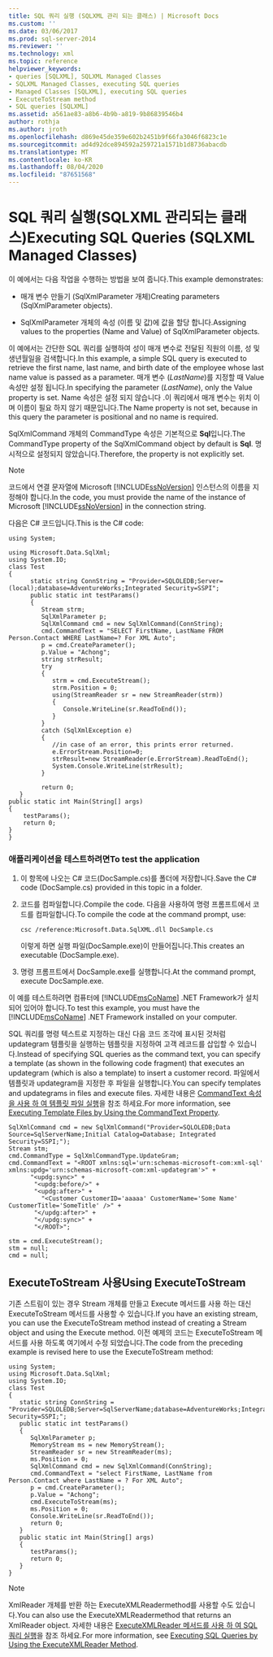 ```yaml
---
title: SQL 쿼리 실행 (SQLXML 관리 되는 클래스) | Microsoft Docs
ms.custom: ''
ms.date: 03/06/2017
ms.prod: sql-server-2014
ms.reviewer: ''
ms.technology: xml
ms.topic: reference
helpviewer_keywords:
- queries [SQLXML], SQLXML Managed Classes
- SQLXML Managed Classes, executing SQL queries
- Managed Classes [SQLXML], executing SQL queries
- ExecuteToStream method
- SQL queries [SQLXML]
ms.assetid: a561ae83-a8b6-4b9b-a819-9b86839546b4
author: rothja
ms.author: jroth
ms.openlocfilehash: d869e45de359e602b2451b9f66fa3046f6823c1e
ms.sourcegitcommit: ad4d92dce894592a259721a1571b1d8736abacdb
ms.translationtype: MT
ms.contentlocale: ko-KR
ms.lasthandoff: 08/04/2020
ms.locfileid: "87651568"
---
```

# <a name="executing-sql-queries-sqlxml-managed-classes"></a><span data-ttu-id="48216-102">SQL 쿼리 실행(SQLXML 관리되는 클래스)</span><span class="sxs-lookup"><span data-stu-id="48216-102">Executing SQL Queries (SQLXML Managed Classes)</span></span>
  <span data-ttu-id="48216-103">이 예에서는 다음 작업을 수행하는 방법을 보여 줍니다.</span><span class="sxs-lookup"><span data-stu-id="48216-103">This example demonstrates:</span></span>  
  
-   <span data-ttu-id="48216-104">매개 변수 만들기 (SqlXmlParameter 개체)</span><span class="sxs-lookup"><span data-stu-id="48216-104">Creating parameters (SqlXmlParameter objects).</span></span>  
  
-   <span data-ttu-id="48216-105">SqlXmlParameter 개체의 속성 (이름 및 값)에 값을 할당 합니다.</span><span class="sxs-lookup"><span data-stu-id="48216-105">Assigning values to the properties (Name and Value) of SqlXmlParameter objects.</span></span>  
  
 <span data-ttu-id="48216-106">이 예에서는 간단한 SQL 쿼리를 실행하여 성이 매개 변수로 전달된 직원의 이름, 성 및 생년월일을 검색합니다.</span><span class="sxs-lookup"><span data-stu-id="48216-106">In this example, a simple SQL query is executed to retrieve the first name, last name, and birth date of the employee whose last name value is passed as a parameter.</span></span> <span data-ttu-id="48216-107">매개 변수 (*LastName*)를 지정할 때 Value 속성만 설정 됩니다.</span><span class="sxs-lookup"><span data-stu-id="48216-107">In specifying the parameter (*LastName*), only the Value property is set.</span></span> <span data-ttu-id="48216-108">Name 속성은 설정 되지 않습니다 .이 쿼리에서 매개 변수는 위치 이며 이름이 필요 하지 않기 때문입니다.</span><span class="sxs-lookup"><span data-stu-id="48216-108">The Name property is not set, because in this query the parameter is positional and no name is required.</span></span>  
  
 <span data-ttu-id="48216-109">SqlXmlCommand 개체의 CommandType 속성은 기본적으로 **Sql**입니다.</span><span class="sxs-lookup"><span data-stu-id="48216-109">The CommandType property of the SqlXmlCommand object by default is **Sql**.</span></span> <span data-ttu-id="48216-110">명시적으로 설정되지 않았습니다.</span><span class="sxs-lookup"><span data-stu-id="48216-110">Therefore, the property is not explicitly set.</span></span>  
  
> [!NOTE]  
>  <span data-ttu-id="48216-111">코드에서 연결 문자열에 Microsoft [!INCLUDE[ssNoVersion](../../../includes/ssnoversion-md.md)] 인스턴스의 이름을 지정해야 합니다.</span><span class="sxs-lookup"><span data-stu-id="48216-111">In the code, you must provide the name of the instance of Microsoft [!INCLUDE[ssNoVersion](../../../includes/ssnoversion-md.md)] in the connection string.</span></span>  
  
 <span data-ttu-id="48216-112">다음은 C# 코드입니다.</span><span class="sxs-lookup"><span data-stu-id="48216-112">This is the C# code:</span></span>  
  
```  
using System;  
  
using Microsoft.Data.SqlXml;  
using System.IO;  
class Test  
{  
      static string ConnString = "Provider=SQLOLEDB;Server=(local);database=AdventureWorks;Integrated Security=SSPI";  
      public static int testParams()  
      {  
         Stream strm;  
         SqlXmlParameter p;  
         SqlXmlCommand cmd = new SqlXmlCommand(ConnString);        
         cmd.CommandText = "SELECT FirstName, LastName FROM Person.Contact WHERE LastName=? For XML Auto";  
         p = cmd.CreateParameter();  
         p.Value = "Achong";  
         string strResult;  
         try   
         {  
            strm = cmd.ExecuteStream();  
            strm.Position = 0;  
            using(StreamReader sr = new StreamReader(strm))  
            {  
               Console.WriteLine(sr.ReadToEnd());  
            }  
         }  
         catch (SqlXmlException e)  
         {  
            //in case of an error, this prints error returned.  
            e.ErrorStream.Position=0;  
            strResult=new StreamReader(e.ErrorStream).ReadToEnd();  
            System.Console.WriteLine(strResult);  
         }  
  
         return 0;  
   }  
public static int Main(String[] args)  
{  
    testParams();  
    return 0;  
}  
}  
```  
  
### <a name="to-test-the-application"></a><span data-ttu-id="48216-113">애플리케이션을 테스트하려면</span><span class="sxs-lookup"><span data-stu-id="48216-113">To test the application</span></span>  
  
1.  <span data-ttu-id="48216-114">이 항목에 나오는 C# 코드(DocSample.cs)를 폴더에 저장합니다.</span><span class="sxs-lookup"><span data-stu-id="48216-114">Save the C# code (DocSample.cs) provided in this topic in a folder.</span></span>  
  
2.  <span data-ttu-id="48216-115">코드를 컴파일합니다.</span><span class="sxs-lookup"><span data-stu-id="48216-115">Compile the code.</span></span> <span data-ttu-id="48216-116">다음을 사용하여 명령 프롬프트에서 코드를 컴파일합니다.</span><span class="sxs-lookup"><span data-stu-id="48216-116">To compile the code at the command prompt, use:</span></span>  
  
    ```  
    csc /reference:Microsoft.Data.SqlXML.dll DocSample.cs  
    ```  
  
     <span data-ttu-id="48216-117">이렇게 하면 실행 파일(DocSample.exe)이 만들어집니다.</span><span class="sxs-lookup"><span data-stu-id="48216-117">This creates an executable (DocSample.exe).</span></span>  
  
3.  <span data-ttu-id="48216-118">명령 프롬프트에서 DocSample.exe를 실행합니다.</span><span class="sxs-lookup"><span data-stu-id="48216-118">At the command prompt, execute DocSample.exe.</span></span>  
  
 <span data-ttu-id="48216-119">이 예를 테스트하려면 컴퓨터에 [!INCLUDE[msCoName](../../../includes/msconame-md.md)] .NET Framework가 설치되어 있어야 합니다.</span><span class="sxs-lookup"><span data-stu-id="48216-119">To test this example, you must have the [!INCLUDE[msCoName](../../../includes/msconame-md.md)] .NET Framework installed on your computer.</span></span>  
  
 <span data-ttu-id="48216-120">SQL 쿼리를 명령 텍스트로 지정하는 대신 다음 코드 조각에 표시된 것처럼 updategram 템플릿을 실행하는 템플릿을 지정하여 고객 레코드를 삽입할 수 있습니다.</span><span class="sxs-lookup"><span data-stu-id="48216-120">Instead of specifying SQL queries as the command text, you can specify a template (as shown in the following code fragment) that executes an updategram (which is also a template) to insert a customer record.</span></span> <span data-ttu-id="48216-121">파일에서 템플릿과 updategram을 지정한 후 파일을 실행합니다.</span><span class="sxs-lookup"><span data-stu-id="48216-121">You can specify templates and updategrams in files and execute files.</span></span> <span data-ttu-id="48216-122">자세한 내용은 [CommandText 속성을 사용 하 여 템플릿 파일 실행](executing-template-files-by-using-the-commandtext-property.md)을 참조 하세요.</span><span class="sxs-lookup"><span data-stu-id="48216-122">For more information, see [Executing Template Files by Using the CommandText Property](executing-template-files-by-using-the-commandtext-property.md).</span></span>  
  
```  
SqlXmlCommand cmd = new SqlXmlCommand("Provider=SQLOLEDB;Data Source=SqlServerName;Initial Catalog=Database; Integrated Security=SSPI;");  
Stream stm;  
cmd.CommandType = SqlXmlCommandType.UpdateGram;  
cmd.CommandText = "<ROOT xmlns:sql='urn:schemas-microsoft-com:xml-sql' xmlns:updg='urn:schemas-microsoft-com:xml-updategram'>" +  
      "<updg:sync>" +  
       "<updg:before/>" +  
       "<updg:after>" +  
         "<Customer CustomerID='aaaaa' CustomerName='Some Name' CustomerTitle='SomeTitle' />" +  
       "</updg:after>" +  
       "</updg:sync>" +  
       "</ROOT>";  
  
stm = cmd.ExecuteStream();  
stm = null;  
cmd = null;  
```  
  
## <a name="using-executetostream"></a><span data-ttu-id="48216-123">ExecuteToStream 사용</span><span class="sxs-lookup"><span data-stu-id="48216-123">Using ExecuteToStream</span></span>  
 <span data-ttu-id="48216-124">기존 스트림이 있는 경우 Stream 개체를 만들고 Execute 메서드를 사용 하는 대신 ExecuteToStream 메서드를 사용할 수 있습니다.</span><span class="sxs-lookup"><span data-stu-id="48216-124">If you have an existing stream, you can use the ExecuteToStream method instead of creating a Stream object and using the Execute method.</span></span> <span data-ttu-id="48216-125">이전 예제의 코드는 ExecuteToStream 메서드를 사용 하도록 여기에서 수정 되었습니다.</span><span class="sxs-lookup"><span data-stu-id="48216-125">The code from the preceding example is revised here to use the ExecuteToStream method:</span></span>  
  
```  
using System;  
using Microsoft.Data.SqlXml;  
using System.IO;  
class Test  
{  
   static string ConnString = "Provider=SQLOLEDB;Server=SqlServerName;database=AdventureWorks;Integrated Security=SSPI;";  
   public static int testParams()  
   {  
      SqlXmlParameter p;  
      MemoryStream ms = new MemoryStream();  
      StreamReader sr = new StreamReader(ms);  
      ms.Position = 0;  
      SqlXmlCommand cmd = new SqlXmlCommand(ConnString);  
      cmd.CommandText = "select FirstName, LastName from Person.Contact where LastName = ? For XML Auto";  
      p = cmd.CreateParameter();  
      p.Value = "Achong";  
      cmd.ExecuteToStream(ms);  
      ms.Position = 0;  
      Console.WriteLine(sr.ReadToEnd());  
      return 0;        
   }  
   public static int Main(String[] args)  
   {  
      testParams();     
      return 0;  
   }  
}  
```  
  
> [!NOTE]  
>  <span data-ttu-id="48216-126">XmlReader 개체를 반환 하는 ExecuteXMLReadermethod를 사용할 수도 있습니다.</span><span class="sxs-lookup"><span data-stu-id="48216-126">You can also use the ExecuteXMLReadermethod that returns an XmlReader object.</span></span> <span data-ttu-id="48216-127">자세한 내용은 [ExecuteXMLReader 메서드를 사용 하 여 SQL 쿼리 실행](executing-sql-queries-by-using-the-executexmlreader-method.md)을 참조 하세요.</span><span class="sxs-lookup"><span data-stu-id="48216-127">For more information, see [Executing SQL Queries by Using the ExecuteXMLReader Method](executing-sql-queries-by-using-the-executexmlreader-method.md).</span></span>  
  
  
